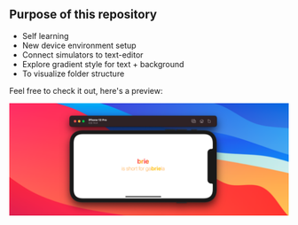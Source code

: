 ## Purpose of this repository

* Self learning
* New device environment setup
* Connect simulators to text-editor
* Explore gradient style for text + background
* To visualize folder structure


Feel free to check it out, here's a preview:

![demo](https://github.com/gabrielacarr/swiftGradient/blob/main/demo/Assets.xcassets/simulatorPreview.imageset/simulatorPreview.png?raw=true)
